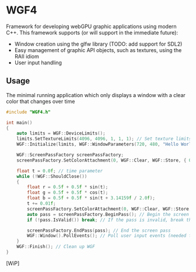 # WGF4
Framework for developing webGPU graphic applications using modern C++. This framework supports (or will support in the immediate future):

 - Window creation using the glfw library (TODO: add support for SDL2)
 - Easy management of graphic API objects, such as textures, using the RAII idiom
 - User input handling

## Usage
The minimal running application which only displays a window with a clear color that changes over time
~~~C++
#include "WGF4.h"

int main()
{
	auto limits = WGF::DeviceLimits();
	limits.SetTextureLimits(4096, 4096, 1, 1, 1); // Set texture limits to 4096x4096 pixels, needed for the screen pass
	WGF::Initialize(limits, WGF::WindowParameters(720, 480, "Hello World")); // Initialize WGF with a window of 720x480 pixels

	WGF::ScreenPassFactory screenPassFactory;
	screenPassFactory.SetColorAttachment(0, WGF::Clear, WGF::Store, { 0.0f, 0.0f, 0.0f, 1.0f }); // Set the color attachment to clear to black

	float t = 0.0f; // time parameter
	while (!WGF::ShouldClose())
	{
		float r = 0.5f + 0.5f * sin(t);
		float g = 0.5f + 0.5f * cos(t);
		float b = 0.5f + 0.5f * sin(t + 3.14159f / 2.0f);
		t += 0.01f;
		screenPassFactory.SetColorAttachment(0, WGF::Clear, WGF::Store, { r, g, b, 1.0f }); // Set the color attachment to clear to a color that changes over time
		auto pass = screenPassFactory.BeginPass(); // Begin the screen pass
		if (!pass.IsValid()) break; // If the pass is invalid, break the loop (this can happen if the surface fails to provide the texture view)

		screenPassFactory.EndPass(pass); // End the screen pass
		WGF::Window().PollEvents(); // Poll user input events (needed for closing the window and resizing with the F11 key)
	}
	WGF::Finish(); // Clean up WGF
}
~~~
[WiP]


